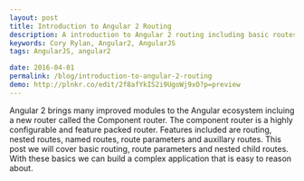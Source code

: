 ```yaml
---
layout: post
title: Introduction to Angular 2 Routing
description: A introduction to Angular 2 routing including basic routes, nested routing and route parameters.
keywords: Cory Rylan, Angular2, AngularJS
tags: AngularJS, angular2

date: 2016-04-01
permalink: /blog/introduction-to-angular-2-routing
demo: http://plnkr.co/edit/2f8afYkIS2i9UgoWj9xO?p=preview
---
```


Angular 2 brings many improved modules to the Angular ecosystem incluing a new router called the Component router. The component router 
is a highly configurable and feature packed router. Features included are routing, nested routes, named routes, route parameters and auxillary routes. 
This post we will cover basic routing, route parameters and nested child routes. With these basics we can build a complex application that is easy to 
reason about. 

